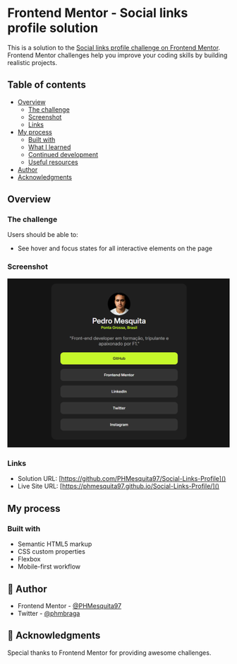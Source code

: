 # Frontend Mentor - Social links profile solution

This is a solution to the [Social links profile challenge on Frontend Mentor](https://www.frontendmentor.io/challenges/social-links-profile-UG32l9m6dQ). Frontend Mentor challenges help you improve your coding skills by building realistic projects. 

## Table of contents

- [Overview](#overview)
  - [The challenge](#the-challenge)
  - [Screenshot](#screenshot)
  - [Links](#links)
- [My process](#my-process)
  - [Built with](#built-with)
  - [What I learned](#what-i-learned)
  - [Continued development](#continued-development)
  - [Useful resources](#useful-resources)
- [Author](#author)
- [Acknowledgments](#acknowledgments)

## Overview

### The challenge

Users should be able to:

- See hover and focus states for all interactive elements on the page

### Screenshot

![](./assets/images/solução-profile.png)

### Links

- Solution URL: [https://github.com/PHMesquita97/Social-Links-Profile]()
- Live Site URL: [https://phmesquita97.github.io/Social-Links-Profile/]()

## My process

### Built with

- Semantic HTML5 markup
- CSS custom properties
- Flexbox
- Mobile-first workflow

## 👤 Author

- Frontend Mentor - [@PHMesquita97](https://www.frontendmentor.io/profile/PHMesquita97)
- Twitter - [@phmbraga](https://www.twitter.com/phmbraga)

## 🤝 Acknowledgments

Special thanks to Frontend Mentor for providing awesome challenges.  